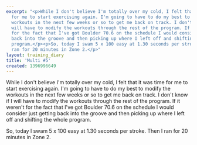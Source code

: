 ```yaml
---
excerpt: "<p>While I don't believe I'm totally over my cold, I felt that it was time
  for me to start exercising again. I'm going to have to do my best to modify the
  workouts in the next few weeks or so to get me back on track. I don't know if I
  will have to modify the workouts through the rest of the program. If it weren't
  for the fact that I've got Boulder 70.6 on the schedule I would consider just getting
  back into the groove and then picking up where I left off and shifting the whole
  program.</p><p>So, today I swam 5 x 100 easy at 1.30 seconds per stroke. Then I
  ran for 20 minutes in Zone 2.</p>"
layout: training_diary
title: 'Multi #5'
created: 1396996649
---
```

<p>While I don't believe I'm totally over my cold, I felt that it was time for me to start exercising again. I'm going to have to do my best to modify the workouts in the next few weeks or so to get me back on track. I don't know if I will have to modify the workouts through the rest of the program. If it weren't for the fact that I've got Boulder 70.6 on the schedule I would consider just getting back into the groove and then picking up where I left off and shifting the whole program.</p><p>So, today I swam 5 x 100 easy at 1.30 seconds per stroke. Then I ran for 20 minutes in Zone 2.</p>
